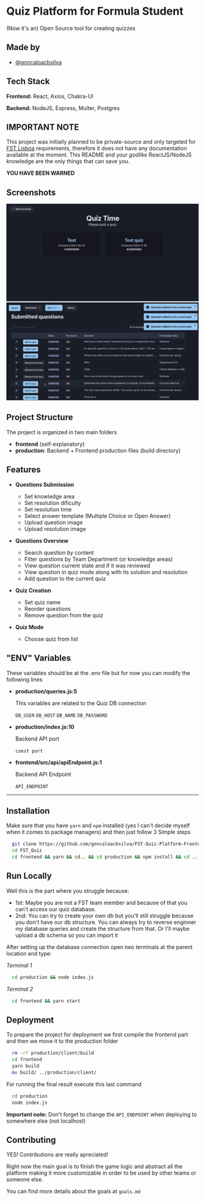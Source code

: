 
# Quiz Platform for Formula Student

(Now it's an) Open Source tool for creating quizzes

## Made by

- [@goncaloacbsilva](https://github.com/goncaloacbsilva)


## Tech Stack

**Frontend:** React, Axios, Chakra-UI

**Backend:** NodeJS, Express, Multer, Postgres


## IMPORTANT NOTE
This project was initially planned to be private-source and only targeted for [FST Lisboa](https://www.fstlisboa.com) requirements, therefore it does not have any documentation available at the moment. This README and your *godlike* ReactJS/NodeJS knowledge are the only things that can save you.

**YOU HAVE BEEN WARNED**

## Screenshots
![Quiz Selection](https://github.com/goncaloacbsilva/FS-Quiz-Platform/blob/main/media/quiz_selection.jpg)
![Question Overview](https://github.com/goncaloacbsilva/FS-Quiz-Platform/blob/main/media/questions_overview.jpg)

## Project Structure

The project is organized in two main folders
- **frontend** (self-explanatory)
- **production**: Backend + Frontend production files (build directory)

## Features

- **Questions Submission**
    - Set knowledge area
    - Set resolution dificulty
    - Set resolution time
    - Select answer template (Multiple Choice or Open Answer)
    - Upload question image
    - Upload resolution image

- **Questions Overview**
    - Search question by content
    - Filter questions by Team Department (or knowledge areas)
    - View question current state and if it was reviewed
    - View question in quiz mode along with its solution and resolution
    - Add question to the current quiz

- **Quiz Creation**
    - Set quiz name
    - Reorder questions
    - Remove question from the quiz

- **Quiz Mode**
    - Choose quiz from list


## "ENV" Variables

These variables should be at the .env file but for now you can modify the following lines


- **production/queries.js:5**

    This variables are related to the Quiz DB connection

    `DB_USER`
    `DB_HOST`
    `DB_NAME`
    `DB_PASSWORD`

- **production/index.js:10**

    Backend API port

    `const port`

- **frontend/src/api/apiEndpoint.js:1**

    Backend API Endpoint

    `API_ENDPOINT`

----

## Installation

Make sure that you have `yarn` and `npm` installed (yes I can't decide myself when it comes to package managers) and then  just follow 3 Simple steps

```bash
  git clone https://github.com/goncaloacbsilva/FST-Quiz-Platform-Frontend.git FST_Quiz
  cd FST_Quiz
  cd frontend && yarn && cd.. && cd production && npm install && cd ..
```




    
## Run Locally

Well this is the part where you struggle because:
- 1st: Maybe you are not a FST team member and because of that you can't access our quiz database.
- 2nd: You can try to create your own db but you'll still struggle because you don't have our db structure.
You can always try to reverse enginner my database queries and create the structure from that.
Or I'll maybe upload a db schema so you can import it

After setting up the database connection open two terminals at the parent location and type:

*Terminal 1*
```bash
  cd production && node index.js
```

*Terminal 2*
```bash
  cd frontend && yarn start
```




## Deployment

To prepare the project for deployment we first compile the frontend part and then we move it to the production folder

```bash
  rm -rf production/client/build
  cd frontend
  yarn build
  mv build/ ../production/client/
```
For running the final result execute this last command

```bash
  cd production
  node index.js
```

**Important note:** Don't forget to change the `API_ENDPOINT` when deploying to somewhere else (not localhost)
## Contributing

YES! Contributions are really apreciated!

Right now the main goal is to finish the game logic and abstract all the platform making it more customizable in order to be used by other teams or someone else.

You can find more details about the goals at `goals.md`
